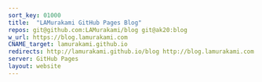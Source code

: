 ```yaml
---
sort_key: 01000
title:  "LAMurakami GitHub Pages Blog"
repos: git@github.com:LAMurakami/blog git@ak20:blog
w_url: https://blog.lamurakami.com
CNAME_target: lamurakami.github.io
redirects: http://lamurakami.github.io/blog http://blog.lamurakami.com
server: GitHub Pages
layout: website
---
```

